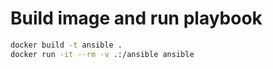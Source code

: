 # Build image and run playbook

~~~bash
docker build -t ansible .
docker run -it --rm -v .:/ansible ansible
~~~
